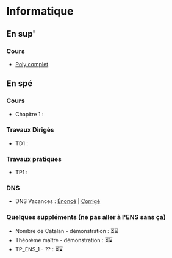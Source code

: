 # Informatique

## En sup'
### Cours 
 * [Poly complet](/info/cours/sup/poly-mp2i.pdf)


## En spé
### Cours
* Chapitre 1 :

### Travaux Dirigés
  * TD1 :

### Travaux pratiques
  * TP1 :

### DNS
  * DNS Vacances : [Énoncé]() | [Corrigé](/info/td/info_spe_td0_corrige.pdf)

### Quelques suppléments (ne pas aller à l'ENS sans ça)
  * Nombre de Catalan - démonstration : ⏳⌛️
  * Théorème maître - démonstration : ⏳⌛️
  * TP_ENS_1 - ?? : ⏳⌛️
